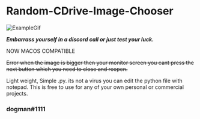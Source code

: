 # Random-CDrive-Image-Chooser
![ExampleGif](https://user-images.githubusercontent.com/84740743/213333735-a4126e9f-f8bb-478d-ab0b-ce625fddda8c.gif)

***Embarrass yourself in a discord call or just test your luck.***

NOW MACOS COMPATIBLE

~~Error when the image is bigger then your monitor screen you cant press the next button which you need to close and reopen.~~

Light weight, Simple .py.
its not a virus you can edit the python file with notepad. This is free to use for any of your own personal or commercial projects.

### dogman#1111
